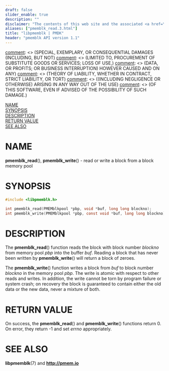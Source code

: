 ```yaml
---
draft: false
slider_enable: true
description: ""
disclaimer: "The contents of this web site and the associated <a href=\"https://github.com/pmem\">GitHub repositories</a> are BSD-licensed open source."
aliases: ["pmemblk_read.3.html"]
title: "libpmemblk | PMDK"
header: "pmemblk API version 1.1"
---
```


[comment]: <> (Copyright 2017, Intel Corporation)

[comment]: <> (Redistribution and use in source and binary forms, with or without)
[comment]: <> (modification, are permitted provided that the following conditions)
[comment]: <> (are met:)
[comment]: <> (    * Redistributions of source code must retain the above copyright)
[comment]: <> (      notice, this list of conditions and the following disclaimer.)
[comment]: <> (    * Redistributions in binary form must reproduce the above copyright)
[comment]: <> (      notice, this list of conditions and the following disclaimer in)
[comment]: <> (      the documentation and/or other materials provided with the)
[comment]: <> (      distribution.)
[comment]: <> (    * Neither the name of the copyright holder nor the names of its)
[comment]: <> (      contributors may be used to endorse or promote products derived)
[comment]: <> (      from this software without specific prior written permission.)

[comment]: <> (THIS SOFTWARE IS PROVIDED BY THE COPYRIGHT HOLDERS AND CONTRIBUTORS)
[comment]: <> ("AS IS" AND ANY EXPRESS OR IMPLIED WARRANTIES, INCLUDING, BUT NOT)
[comment]: <> (LIMITED TO, THE IMPLIED WARRANTIES OF MERCHANTABILITY AND FITNESS FOR)
[comment]: <> (A PARTICULAR PURPOSE ARE DISCLAIMED. IN NO EVENT SHALL THE COPYRIGHT)
[comment]: <> (OWNER OR CONTRIBUTORS BE LIABLE FOR ANY DIRECT, INDIRECT, INCIDENTAL,)
[comment]: <> (SPECIAL, EXEMPLARY, OR CONSEQUENTIAL DAMAGES (INCLUDING, BUT NOT)
[comment]: <> (LIMITED TO, PROCUREMENT OF SUBSTITUTE GOODS OR SERVICES; LOSS OF USE,)
[comment]: <> (DATA, OR PROFITS; OR BUSINESS INTERRUPTION) HOWEVER CAUSED AND ON ANY)
[comment]: <> (THEORY OF LIABILITY, WHETHER IN CONTRACT, STRICT LIABILITY, OR TORT)
[comment]: <> ((INCLUDING NEGLIGENCE OR OTHERWISE) ARISING IN ANY WAY OUT OF THE USE)
[comment]: <> (OF THIS SOFTWARE, EVEN IF ADVISED OF THE POSSIBILITY OF SUCH DAMAGE.)

[comment]: <> (pmemblk_read.3 -- man page for libpmemblk read and write functions)

[NAME](#name)<br />
[SYNOPSIS](#synopsis)<br />
[DESCRIPTION](#description)<br />
[RETURN VALUE](#return-value)<br />
[SEE ALSO](#see-also)<br />


# NAME #

**pmemblk_read**(), **pmemblk_write**() - read or write a block from a block
memory pool


# SYNOPSIS #

```c
#include <libpmemblk.h>

int pmemblk_read(PMEMblkpool *pbp, void *buf, long long blockno);
int pmemblk_write(PMEMblkpool *pbp, const void *buf, long long blockno);
```


# DESCRIPTION #

The **pmemblk_read**() function reads the block with block number *blockno*
from memory pool *pbp* into the buffer *buf*. Reading a block that has never
been written by **pmemblk_write**() will return a block of zeroes.

The **pmemblk_write**() function writes a block from *buf* to block number
*blockno* in the memory pool *pbp*. The write is atomic with respect to other
reads and writes. In addition, the write cannot be torn by program failure or
system crash; on recovery the block is guaranteed to contain either the old
data or the new data, never a mixture of both.


# RETURN VALUE #

On success, the **pmemblk_read**() and **pmemblk_write**() functions return 0.
On error, they return -1 and set *errno* appropriately.

# SEE ALSO #

**libpmemblk**(7) and **<http://pmem.io>**
